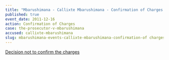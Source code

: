 ```yaml
---
title: "Mbarushimana - Callixte Mbarushimana - Confirmation of Charges "
published: true
event_date: 2011-12-16
action: Confirmation of Charges
case: the-prosecutor-v-mbarushimana
accused: callixte-mbarushimana
slug: mbarushimana-events-callixte-mbarushimana-confirmation-of charges
---
```


[Decision not to confirm the charges](http://www.icc-cpi.int/iccdocs/doc/doc1286409.pdf)[](http://www.icc-cpi.int/en_menus/icc/situations%20and%20cases/situations/situation%20icc%200104/related%20cases/icc01040110/court%20records/chambers/pre%20trial%20chamber%20i/Pages/465.aspx)

